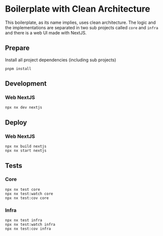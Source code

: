 ﻿# Boilerplate with Clean Architecture

This boilerplate, as its name implies, uses clean architecture. The logic and the implementations are separated in two sub projects called `core` and `infra` and there is a web UI made with NextJS.



## Prepare

Install all project dependencies (including sub projects) 

```shell
pnpm install
```



## Development

### Web NextJS

```shell
npx nx dev nextjs
```



## Deploy

### Web NextJS

```shell
npx nx build nextjs
npx nx start nextjs
```



## Tests

### Core

```shell
npx nx test core
npx nx test:watch core
npx nx test:cov core
```

### Infra

```shell
npx nx test infra
npx nx test:watch infra
npx nx test:cov infra
```